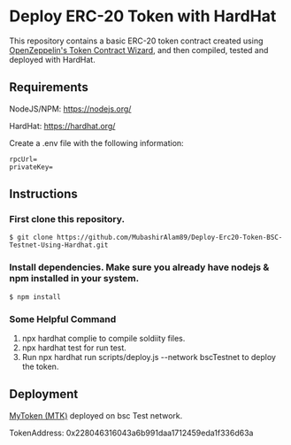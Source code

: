 # Deploy ERC-20 Token with HardHat

This repository contains a basic ERC-20 token contract created using [OpenZeppelin's Token Contract Wizard](https://docs.openzeppelin.com/contracts/4.x/wizard), and then compiled, tested and deployed with HardHat.

## Requirements

NodeJS/NPM: https://nodejs.org/

HardHat: https://hardhat.org/

Create a .env file with the following information:

```
rpcUrl=
privateKey=
```

## Instructions

### First clone this repository.

```
$ git clone https://github.com/MubashirAlam89/Deploy-Erc20-Token-BSC-Testnet-Using-Hardhat.git
```

### Install dependencies. Make sure you already have nodejs & npm installed in your system.

```
$ npm install
```

### Some Helpful Command

1. npx hardhat complie to compile soldiity files.
2. npx hardhat test for run test.
3. Run npx hardhat run scripts/deploy.js --network bscTestnet to deploy the token.

## Deployment

[MyToken (MTK)](https://testnet.bscscan.com/address/0x228046316043a6b991daa1712459eda1f336d63a) deployed on bsc Test network.

TokenAddress: 0x228046316043a6b991daa1712459eda1f336d63a
